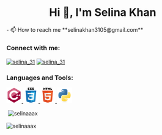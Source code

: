 <h1 align="center">Hi 👋, I'm Selina Khan</h1>
- 📫 How to reach me **selinakhan3105@gmail.com**

<h3 align="left">Connect with me:</h3>
<p align="left">
<a href="https://www.codechef.com/users/selina_31" target="blank"><img align="center" src="https://cdn.jsdelivr.net/npm/simple-icons@3.1.0/icons/codechef.svg" alt="selina_31" height="30" width="40" /></a>
<a href="https://www.hackerrank.com/selina_31" target="blank"><img align="center" src="https://raw.githubusercontent.com/rahuldkjain/github-profile-readme-generator/master/src/images/icons/Social/hackerrank.svg" alt="selina_31" height="30" width="40" /></a>
</p>

<h3 align="left">Languages and Tools:</h3>
<p align="left"> <a href="https://www.w3schools.com/cpp/" target="_blank"> <img src="https://raw.githubusercontent.com/devicons/devicon/master/icons/cplusplus/cplusplus-original.svg" alt="cplusplus" width="40" height="40"/> </a> <a href="https://www.w3schools.com/css/" target="_blank"> <img src="https://raw.githubusercontent.com/devicons/devicon/master/icons/css3/css3-original-wordmark.svg" alt="css3" width="40" height="40"/> </a> <a href="https://www.w3.org/html/" target="_blank"> <img src="https://raw.githubusercontent.com/devicons/devicon/master/icons/html5/html5-original-wordmark.svg" alt="html5" width="40" height="40"/> </a> <a href="https://www.python.org" target="_blank"> <img src="https://raw.githubusercontent.com/devicons/devicon/master/icons/python/python-original.svg" alt="python" width="40" height="40"/> </a> </p>

<p>&nbsp;<img align="center" src="https://github-readme-stats.vercel.app/api?username=selinaaax&show_icons=true&locale=en" alt="selinaaax" /></p>

<p><img align="center" src="https://github-readme-streak-stats.herokuapp.com/?user=selinaaax&" alt="selinaaax" /></p>
